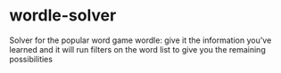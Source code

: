 # wordle-solver
Solver for the popular word game wordle:  give it the information you've learned and it will run filters on the word list to give you the remaining possibilities
